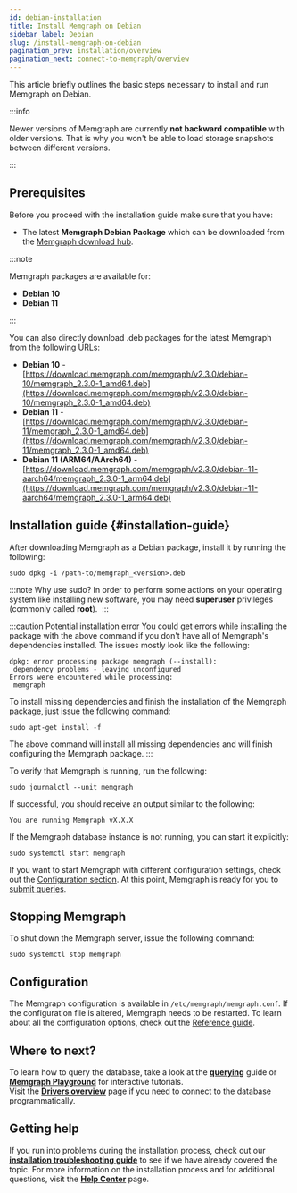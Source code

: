 ```yaml
---
id: debian-installation
title: Install Memgraph on Debian
sidebar_label: Debian
slug: /install-memgraph-on-debian
pagination_prev: installation/overview
pagination_next: connect-to-memgraph/overview
---
```


This article briefly outlines the basic steps necessary to install and run
Memgraph on Debian.

:::info

Newer versions of Memgraph are currently **not backward compatible** with older
versions. That is why you won't be able to load storage snapshots between
different versions.

:::

## Prerequisites

Before you proceed with the installation guide make sure that you have:
* The latest **Memgraph Debian Package** which can be downloaded from the
  [Memgraph download hub](https://memgraph.com/download/).

:::note

Memgraph packages are available for:
- **Debian 10**
- **Debian 11**

:::

You can also directly download .deb packages for the latest Memgraph from the following URLs:

- **Debian 10** - [https://download.memgraph.com/memgraph/v2.3.0/debian-10/memgraph_2.3.0-1_amd64.deb](https://download.memgraph.com/memgraph/v2.3.0/debian-10/memgraph_2.3.0-1_amd64.deb)
- **Debian 11** - [https://download.memgraph.com/memgraph/v2.3.0/debian-11/memgraph_2.3.0-1_amd64.deb](https://download.memgraph.com/memgraph/v2.3.0/debian-11/memgraph_2.3.0-1_amd64.deb)
- **Debian 11 (ARM64/AArch64)** - [https://download.memgraph.com/memgraph/v2.3.0/debian-11-aarch64/memgraph_2.3.0-1_arm64.deb](https://download.memgraph.com/memgraph/v2.3.0/debian-11-aarch64/memgraph_2.3.0-1_arm64.deb)

## Installation guide {#installation-guide}

After downloading Memgraph as a Debian package, install it by running the
following:

```console
sudo dpkg -i /path-to/memgraph_<version>.deb
```

:::note Why use sudo?
In order to perform some actions on your operating system
like installing new software, you may need **superuser** privileges (commonly
called **root**). 
:::

:::caution Potential installation error
You could get errors while installing
the package with the above command if you don't have all of Memgraph's
dependencies installed. The issues mostly look like the following:

```console
dpkg: error processing package memgraph (--install):
 dependency problems - leaving unconfigured
Errors were encountered while processing:
 memgraph
```

To install missing dependencies and finish the installation of the Memgraph
package, just issue the following command:

```console
sudo apt-get install -f
```

The above command will install all missing dependencies and will finish
configuring the Memgraph package.
:::

To verify that Memgraph is running, run the following:

```console
sudo journalctl --unit memgraph
```

If successful, you should receive an output similar to the following:

```console
You are running Memgraph vX.X.X
```

If the Memgraph database instance is not running, you can start it explicitly:

```console
sudo systemctl start memgraph
```

If you want to start Memgraph with different configuration settings, check out
the [Configuration section](#configuration). At this point, Memgraph is ready for you
to [submit queries](/connect-to-memgraph/overview.mdx).

## Stopping Memgraph

To shut down the Memgraph server, issue the following command:

```console
sudo systemctl stop memgraph
```

## Configuration

The Memgraph configuration is available in `/etc/memgraph/memgraph.conf`. If the
configuration file is altered, Memgraph needs to be restarted. To learn about
all the configuration options, check out the [Reference
guide](/reference-guide/configuration.md).

## Where to next?

To learn how to query the database, take a look at the
**[querying](/connect-to-memgraph/overview.mdx)** guide or **[Memgraph
Playground](https://playground.memgraph.com/)** for interactive tutorials.<br/>
Visit the **[Drivers overview](/connect-to-memgraph/drivers/overview.md)**
page if you need to connect to the database programmatically.

## Getting help

If you run into problems during the installation process, check out our
**[installation troubleshooting
guide](/installation/linux/linux-installation-troubleshooting.md)** to see if we
have already covered the topic. For more information on the installation process
and for additional questions, visit the **[Help Center](/help-center)** page.
